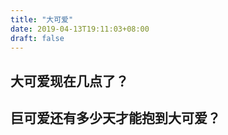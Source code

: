 ```yaml
---
title: "大可爱"
date: 2019-04-13T19:11:03+08:00
draft: false
---
```


## 大可爱现在几点了？
<span id="Los_Angeles_z14e" style="font-size:36px"></span>
<script src="https://widget.time.is/zh.js"></script>
<script>
time_is_widget.init({Los_Angeles_z14e:{template:"TIME<br>DATE<br>SUN", date_format:"year年monthnamednum日dayname，第week周", sun_format:"日出: srhour:srminute 日落: sshour:ssminute<br>昼长: dlhours时 dlminutes分", coords:"34.0522300,-118.2436800"}});
</script>

## 巨可爱还有多少天才能抱到大可爱？

<script type='text/javascript'>
function dateCount(){
        var date = new Date();
        var until = new Date('2019-06-25 00:00:00');
        var days = (until - date)/1000/3600/24; 
        // 下面都是简单的数学计算 
        var day = Math.floor(days);
        var hours = (days - day)*24;
        var hour = Math.floor(hours);
        var minutes = (hours - hour)*60;
        var minute = Math.floor(minutes);
        var seconds = (minutes - minute)*60;
        var second = Math.floor(seconds);
        var back = day+'天'+hour+'小时'+minute+'分钟'+second+'秒';
        return back;}
setInterval(function() {
        var text = dateCount();
        // show是一个节点
        last_date_time.innerText = text;
},1000)
</script>
<span id="last_date_time" style="font-size:36px"></span>
